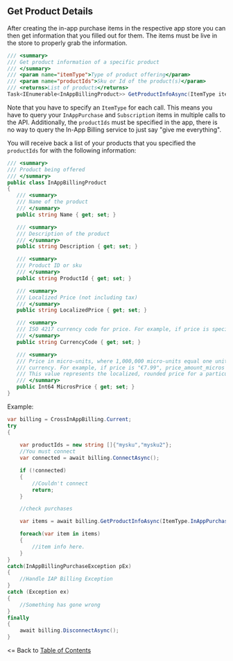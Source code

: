 ## Get Product Details

After creating the in-app purchase items in the respective app store you can then get information that you filled out for them. The items must be live in the store to properly grab the information. 

```csharp
/// <summary>
/// Get product information of a specific product
/// </summary>
/// <param name="itemType">Type of product offering</param>
/// <param name="productIds">Sku or Id of the product(s)</param>
/// <returns>List of products</returns>
Task<IEnumerable<InAppBillingProduct>> GetProductInfoAsync(ItemType itemType, params string[] productIds);
```
Note that you have to specify an `ItemType` for each call. This means you have to query your `InAppPurchase` and `Subscriptio`n items in multiple calls to the API. Additionally, the `productIds` must be specified in the app, there is no way to query the In-App Billing service to just say "give me everything".

 You will receive back a list of your products that you specified the `productIds` for with the following information:

 ```csharp
/// <summary>
/// Product being offered
/// </summary>
public class InAppBillingProduct
{
    /// <summary>
    /// Name of the product
    /// </summary>
    public string Name { get; set; }

    /// <summary>
    /// Description of the product
    /// </summary>
    public string Description { get; set; }

    /// <summary>
    /// Product ID or sku
    /// </summary>
    public string ProductId { get; set; }

    /// <summary>
    /// Localized Price (not including tax)
    /// </summary>
    public string LocalizedPrice { get; set; }

    /// <summary>
    /// ISO 4217 currency code for price. For example, if price is specified in British pounds sterling is "GBP".
    /// </summary>
    public string CurrencyCode { get; set; }

    /// <summary>
    /// Price in micro-units, where 1,000,000 micro-units equal one unit of the 
    /// currency. For example, if price is "€7.99", price_amount_micros is "7990000". 
    /// This value represents the localized, rounded price for a particular currency.
    /// </summary>
    public Int64 MicrosPrice { get; set; }
}
 ```
 

Example:
```csharp
var billing = CrossInAppBilling.Current;
try
{ 
    
    var productIds = new string []{"mysku","mysku2"};
    //You must connect
    var connected = await billing.ConnectAsync();

    if (!connected)
    {
        //Couldn't connect
        return;
    }

    //check purchases

    var items = await billing.GetProductInfoAsync(ItemType.InAppPurchase, productIds);

    foreach(var item in items)
    {
        //item info here.
    }
}
catch(InAppBillingPurchaseException pEx)
{
    //Handle IAP Billing Exception
}
catch (Exception ex)
{
    //Something has gone wrong
}
finally
{    
    await billing.DisconnectAsync();
}
```

<= Back to [Table of Contents](README.md)